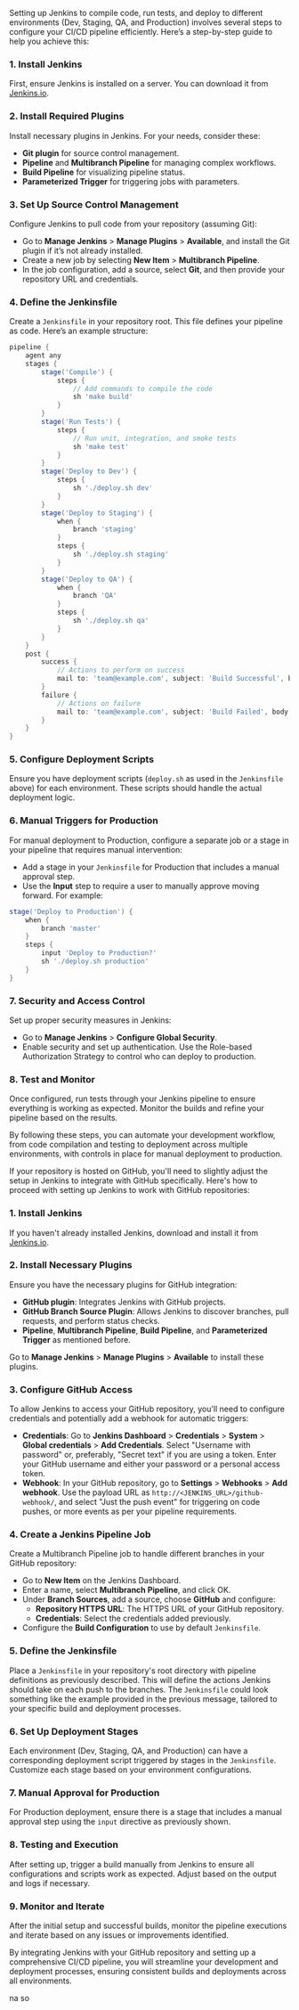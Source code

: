 Setting up Jenkins to compile code, run tests, and deploy to different environments (Dev, Staging, QA, and Production) involves several steps to configure your CI/CD pipeline efficiently. Here’s a step-by-step guide to help you achieve this:

### 1. Install Jenkins
First, ensure Jenkins is installed on a server. You can download it from [Jenkins.io](https://jenkins.io/download/).

### 2. Install Required Plugins
Install necessary plugins in Jenkins. For your needs, consider these:
- **Git plugin** for source control management.
- **Pipeline** and **Multibranch Pipeline** for managing complex workflows.
- **Build Pipeline** for visualizing pipeline status.
- **Parameterized Trigger** for triggering jobs with parameters.

### 3. Set Up Source Control Management
Configure Jenkins to pull code from your repository (assuming Git):
- Go to **Manage Jenkins** > **Manage Plugins** > **Available**, and install the Git plugin if it’s not already installed.
- Create a new job by selecting **New Item** > **Multibranch Pipeline**.
- In the job configuration, add a source, select **Git**, and then provide your repository URL and credentials.

### 4. Define the Jenkinsfile
Create a `Jenkinsfile` in your repository root. This file defines your pipeline as code. Here’s an example structure:

```groovy
pipeline {
    agent any
    stages {
        stage('Compile') {
            steps {
                // Add commands to compile the code
                sh 'make build'
            }
        }
        stage('Run Tests') {
            steps {
                // Run unit, integration, and smoke tests
                sh 'make test'
            }
        }
        stage('Deploy to Dev') {
            steps {
                sh './deploy.sh dev'
            }
        }
        stage('Deploy to Staging') {
            when {
                branch 'staging'
            }
            steps {
                sh './deploy.sh staging'
            }
        }
        stage('Deploy to QA') {
            when {
                branch 'QA'
            }
            steps {
                sh './deploy.sh qa'
            }
        }
    }
    post {
        success {
            // Actions to perform on success
            mail to: 'team@example.com', subject: 'Build Successful', body: 'Deployment complete.'
        }
        failure {
            // Actions on failure
            mail to: 'team@example.com', subject: 'Build Failed', body: 'Check the logs.'
        }
    }
}
```

### 5. Configure Deployment Scripts
Ensure you have deployment scripts (`deploy.sh` as used in the `Jenkinsfile` above) for each environment. These scripts should handle the actual deployment logic.

### 6. Manual Triggers for Production
For manual deployment to Production, configure a separate job or a stage in your pipeline that requires manual intervention:
- Add a stage in your `Jenkinsfile` for Production that includes a manual approval step.
- Use the **Input** step to require a user to manually approve moving forward. For example:

```groovy
stage('Deploy to Production') {
    when {
        branch 'master'
    }
    steps {
        input 'Deploy to Production?'
        sh './deploy.sh production'
    }
}
```

### 7. Security and Access Control
Set up proper security measures in Jenkins:
- Go to **Manage Jenkins** > **Configure Global Security**.
- Enable security and set up authentication. Use the Role-based Authorization Strategy to control who can deploy to production.

### 8. Test and Monitor
Once configured, run tests through your Jenkins pipeline to ensure everything is working as expected. Monitor the builds and refine your pipeline based on the results.

By following these steps, you can automate your development workflow, from code compilation and testing to deployment across multiple environments, with controls in place for manual deployment to production.


If your repository is hosted on GitHub, you'll need to slightly adjust the setup in Jenkins to integrate with GitHub specifically. Here's how to proceed with setting up Jenkins to work with GitHub repositories:

### 1. Install Jenkins
If you haven't already installed Jenkins, download and install it from [Jenkins.io](https://jenkins.io/download/).

### 2. Install Necessary Plugins
Ensure you have the necessary plugins for GitHub integration:
- **GitHub plugin**: Integrates Jenkins with GitHub projects.
- **GitHub Branch Source Plugin**: Allows Jenkins to discover branches, pull requests, and perform status checks.
- **Pipeline**, **Multibranch Pipeline**, **Build Pipeline**, and **Parameterized Trigger** as mentioned before.

Go to **Manage Jenkins** > **Manage Plugins** > **Available** to install these plugins.

### 3. Configure GitHub Access
To allow Jenkins to access your GitHub repository, you'll need to configure credentials and potentially add a webhook for automatic triggers:
- **Credentials**: Go to **Jenkins Dashboard** > **Credentials** > **System** > **Global credentials** > **Add Credentials**. Select "Username with password" or, preferably, "Secret text" if you are using a token. Enter your GitHub username and either your password or a personal access token.
- **Webhook**: In your GitHub repository, go to **Settings** > **Webhooks** > **Add webhook**. Use the payload URL as `http://<JENKINS_URL>/github-webhook/`, and select "Just the push event" for triggering on code pushes, or more events as per your pipeline requirements.

### 4. Create a Jenkins Pipeline Job
Create a Multibranch Pipeline job to handle different branches in your GitHub repository:
- Go to **New Item** on the Jenkins Dashboard.
- Enter a name, select **Multibranch Pipeline**, and click OK.
- Under **Branch Sources**, add a source, choose **GitHub** and configure:
  - **Repository HTTPS URL**: The HTTPS URL of your GitHub repository.
  - **Credentials**: Select the credentials added previously.
- Configure the **Build Configuration** to use by default `Jenkinsfile`.

### 5. Define the Jenkinsfile
Place a `Jenkinsfile` in your repository's root directory with pipeline definitions as previously described. This will define the actions Jenkins should take on each push to the branches. The `Jenkinsfile` could look something like the example provided in the previous message, tailored to your specific build and deployment processes.

### 6. Set Up Deployment Stages
Each environment (Dev, Staging, QA, and Production) can have a corresponding deployment script triggered by stages in the `Jenkinsfile`. Customize each stage based on your environment configurations.

### 7. Manual Approval for Production
For Production deployment, ensure there is a stage that includes a manual approval step using the `input` directive as previously shown.

### 8. Testing and Execution
After setting up, trigger a build manually from Jenkins to ensure all configurations and scripts work as expected. Adjust based on the output and logs if necessary.

### 9. Monitor and Iterate
After the initial setup and successful builds, monitor the pipeline executions and iterate based on any issues or improvements identified.

By integrating Jenkins with your GitHub repository and setting up a comprehensive CI/CD pipeline, you will streamline your development and deployment processes, ensuring consistent builds and deployments across all environments.

na so

